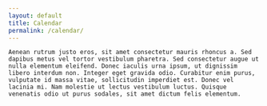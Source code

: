 ```yaml
---
layout: default
title: Calendar
permalink: /calendar/
---
```


<div class="myuw-card">

    Aenean rutrum justo eros, sit amet consectetur mauris rhoncus a. Sed dapibus metus vel tortor vestibulum pharetra. Sed consectetur augue ut nulla elementum eleifend. Donec iaculis urna ipsum, ut dignissim libero interdum non. Integer eget gravida odio. Curabitur enim purus, vulputate id massa vitae, sollicitudin imperdiet est. Donec vel lacinia mi. Nam molestie ut lectus vestibulum luctus. Quisque venenatis odio ut purus sodales, sit amet dictum felis elementum.

</div>
